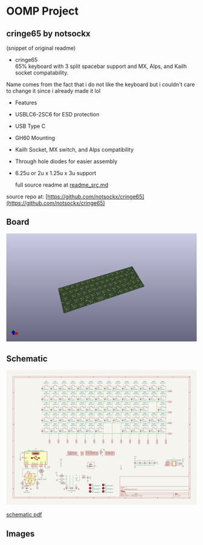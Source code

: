 # OOMP Project  
## cringe65  by notsockx  
  
(snippet of original readme)  
  
- cringe65  
65% keyboard with 3 split spacebar support and MX, Alps, and Kailh socket compatability.  
  
Name comes from the fact that i do not like the keyboard but i couldn't care to change it since i already made it lol  
  
- Features  
- USBLC6-2SC6 for ESD protection  
- USB Type C  
- GH60 Mounting  
- Kailh Socket, MX switch, and Alps compatibility    
- Through hole diodes for easier assembly  
- 6.25u or 2u x 1.25u x 3u support  
  
  full source readme at [readme_src.md](readme_src.md)  
  
source repo at: [https://github.com/notsockx/cringe65](https://github.com/notsockx/cringe65)  
## Board  
  
[![working_3d.png](working_3d_600.png)](working_3d.png)  
## Schematic  
  
[![working_schematic.png](working_schematic_600.png)](working_schematic.png)  
  
[schematic pdf](working_schematic.pdf)  
## Images  
